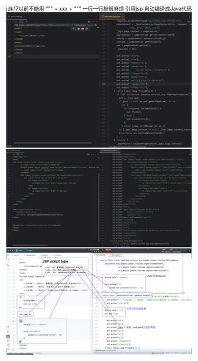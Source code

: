 jdk17以前不能用 """ + xxx + """
一行一行敲很麻烦
引用jsp 自动编译成Java代码
![img.png](img.png)
![img_1.png](img_1.png)
![img_2.png](img_2.png)